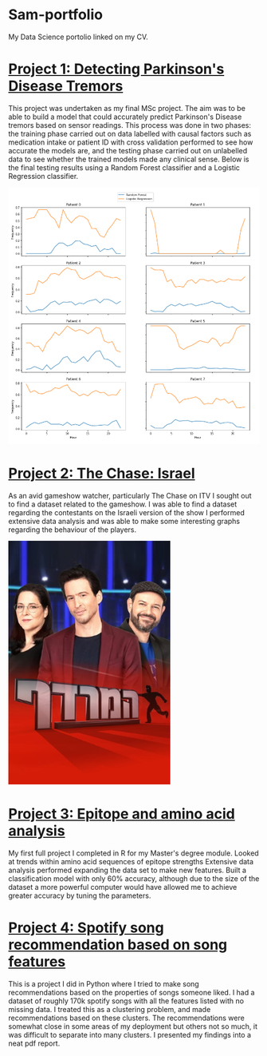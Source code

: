 # Sam-portfolio
My Data Science portolio linked on my CV.

# [Project 1: Detecting Parkinson's Disease Tremors](https://github.com/kingy434/MScProject)

This project was undertaken as my final MSc project. The aim was to be able to build a model that could accurately predict Parkinson's Disease tremors based on sensor readings. This process was done in two phases: the training phase carried out on data labelled with causal factors such as medication intake or patient ID with cross validation performed to see how accurate the models are, and the testing phase carried out on unlabelled data to see whether the trained models made any clinical sense. Below is the final testing results using a Random Forest classifier and a Logistic Regression classifier.

![](/images/results.png)

# [Project 2: The Chase: Israel](https://github.com/kingy434/Sam-portfolio/tree/main/thechase)

As an avid gameshow watcher, particularly The Chase on ITV I sought out to find a dataset related to the gameshow. I was able to find a dataset regarding the contestants on the Israeli version of the show I performed extensive data analysis and was able to make some interesting graphs regarding the behaviour of the players.

![](/images/chaseisrael.jpg)

# [Project 3: Epitope and amino acid analysis](https://github.com/kingy434/Sam-portfolio/tree/main/epitope)

My first full project I completed in R for my Master's degree module. Looked at trends within amino acid sequences of epitope strengths Extensive data analysis performed expanding the data set to make new features. Built a classification model with only 60% accuracy, although due to the size of the dataset a more powerful computer would have allowed me to achieve greater accuracy by tuning the parameters.

# [Project 4: Spotify song recommendation based on song features](https://github.com/kingy434/Sam-portfolio/tree/main/spotify-project)

This is a project I did in Python where I tried to make song recommendations based on the properties of songs someone liked. I had a dataset of roughly 170k spotify songs with all the features listed with no missing data. I treated this as a clustering problem, and made recommendations based on these clusters. The recommendations were somewhat close in some areas of my deployment but others not so much, it was difficult to separate into many clusters. I presented my findings into a neat pdf report.
